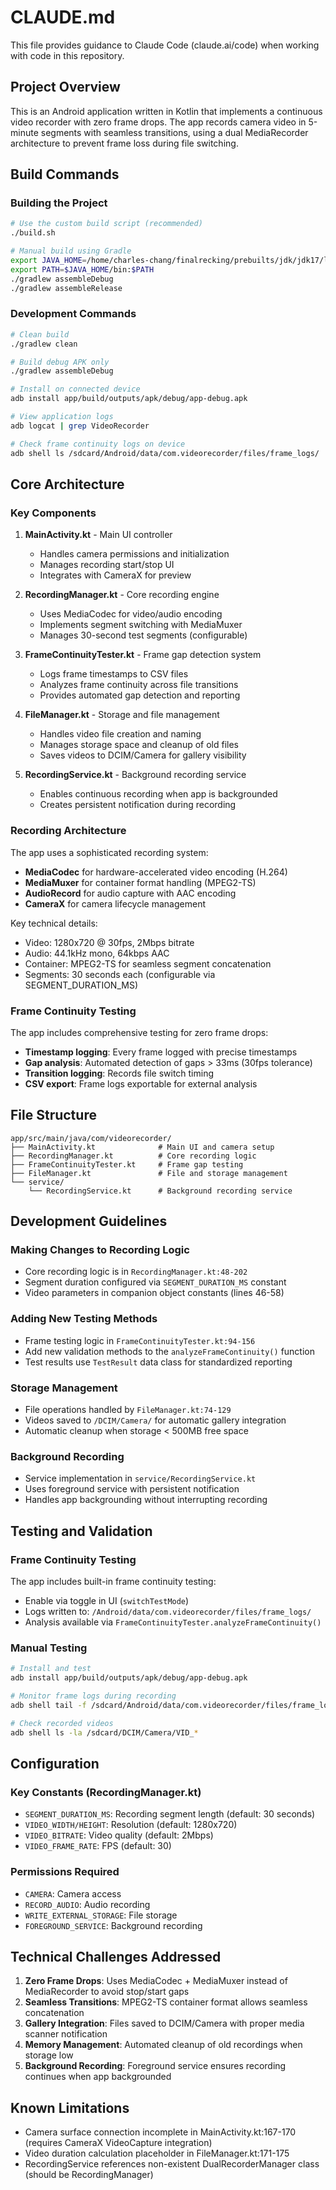 # CLAUDE.md

This file provides guidance to Claude Code (claude.ai/code) when working with code in this repository.

## Project Overview

This is an Android application written in Kotlin that implements a continuous video recorder with zero frame drops. The app records camera video in 5-minute segments with seamless transitions, using a dual MediaRecorder architecture to prevent frame loss during file switching.

## Build Commands

### Building the Project
```bash
# Use the custom build script (recommended)
./build.sh

# Manual build using Gradle
export JAVA_HOME=/home/charles-chang/finalrecking/prebuilts/jdk/jdk17/linux-x86
export PATH=$JAVA_HOME/bin:$PATH
./gradlew assembleDebug
./gradlew assembleRelease
```

### Development Commands
```bash
# Clean build
./gradlew clean

# Build debug APK only
./gradlew assembleDebug

# Install on connected device
adb install app/build/outputs/apk/debug/app-debug.apk

# View application logs
adb logcat | grep VideoRecorder

# Check frame continuity logs on device
adb shell ls /sdcard/Android/data/com.videorecorder/files/frame_logs/
```

## Core Architecture

### Key Components

1. **MainActivity.kt** - Main UI controller
   - Handles camera permissions and initialization
   - Manages recording start/stop UI
   - Integrates with CameraX for preview

2. **RecordingManager.kt** - Core recording engine
   - Uses MediaCodec for video/audio encoding
   - Implements segment switching with MediaMuxer
   - Manages 30-second test segments (configurable)

3. **FrameContinuityTester.kt** - Frame gap detection system
   - Logs frame timestamps to CSV files
   - Analyzes frame continuity across file transitions
   - Provides automated gap detection and reporting

4. **FileManager.kt** - Storage and file management
   - Handles video file creation and naming
   - Manages storage space and cleanup of old files
   - Saves videos to DCIM/Camera for gallery visibility

5. **RecordingService.kt** - Background recording service
   - Enables continuous recording when app is backgrounded
   - Creates persistent notification during recording

### Recording Architecture

The app uses a sophisticated recording system:
- **MediaCodec** for hardware-accelerated video encoding (H.264)
- **MediaMuxer** for container format handling (MPEG2-TS)
- **AudioRecord** for audio capture with AAC encoding
- **CameraX** for camera lifecycle management

Key technical details:
- Video: 1280x720 @ 30fps, 2Mbps bitrate
- Audio: 44.1kHz mono, 64kbps AAC
- Container: MPEG2-TS for seamless segment concatenation
- Segments: 30 seconds each (configurable via SEGMENT_DURATION_MS)

### Frame Continuity Testing

The app includes comprehensive testing for zero frame drops:
- **Timestamp logging**: Every frame logged with precise timestamps
- **Gap analysis**: Automated detection of gaps > 33ms (30fps tolerance)
- **Transition logging**: Records file switch timing
- **CSV export**: Frame logs exportable for external analysis

## File Structure

```
app/src/main/java/com/videorecorder/
├── MainActivity.kt              # Main UI and camera setup
├── RecordingManager.kt          # Core recording logic
├── FrameContinuityTester.kt     # Frame gap testing
├── FileManager.kt               # File and storage management
└── service/
    └── RecordingService.kt      # Background recording service
```

## Development Guidelines

### Making Changes to Recording Logic
- Core recording logic is in `RecordingManager.kt:48-202`
- Segment duration configured via `SEGMENT_DURATION_MS` constant
- Video parameters in companion object constants (lines 46-58)

### Adding New Testing Methods
- Frame testing logic in `FrameContinuityTester.kt:94-156`
- Add new validation methods to the `analyzeFrameContinuity()` function
- Test results use `TestResult` data class for standardized reporting

### Storage Management
- File operations handled by `FileManager.kt:74-129`
- Videos saved to `/DCIM/Camera/` for automatic gallery integration
- Automatic cleanup when storage < 500MB free space

### Background Recording
- Service implementation in `service/RecordingService.kt`
- Uses foreground service with persistent notification
- Handles app backgrounding without interrupting recording

## Testing and Validation

### Frame Continuity Testing
The app includes built-in frame continuity testing:
- Enable via toggle in UI (`switchTestMode`)
- Logs written to: `/Android/data/com.videorecorder/files/frame_logs/`
- Analysis available via `FrameContinuityTester.analyzeFrameContinuity()`

### Manual Testing
```bash
# Install and test
adb install app/build/outputs/apk/debug/app-debug.apk

# Monitor frame logs during recording
adb shell tail -f /sdcard/Android/data/com.videorecorder/files/frame_logs/frame_continuity_log.csv

# Check recorded videos
adb shell ls -la /sdcard/DCIM/Camera/VID_*
```

## Configuration

### Key Constants (RecordingManager.kt)
- `SEGMENT_DURATION_MS`: Recording segment length (default: 30 seconds)
- `VIDEO_WIDTH/HEIGHT`: Resolution (default: 1280x720)
- `VIDEO_BITRATE`: Video quality (default: 2Mbps)
- `VIDEO_FRAME_RATE`: FPS (default: 30)

### Permissions Required
- `CAMERA`: Camera access
- `RECORD_AUDIO`: Audio recording
- `WRITE_EXTERNAL_STORAGE`: File storage
- `FOREGROUND_SERVICE`: Background recording

## Technical Challenges Addressed

1. **Zero Frame Drops**: Uses MediaCodec + MediaMuxer instead of MediaRecorder to avoid stop/start gaps
2. **Seamless Transitions**: MPEG2-TS container format allows seamless concatenation
3. **Gallery Integration**: Files saved to DCIM/Camera with proper media scanner notification
4. **Memory Management**: Automated cleanup of old recordings when storage low
5. **Background Recording**: Foreground service ensures recording continues when app backgrounded

## Known Limitations

- Camera surface connection incomplete in MainActivity.kt:167-170 (requires CameraX VideoCapture integration)
- Video duration calculation placeholder in FileManager.kt:171-175
- RecordingService references non-existent DualRecorderManager class (should be RecordingManager)